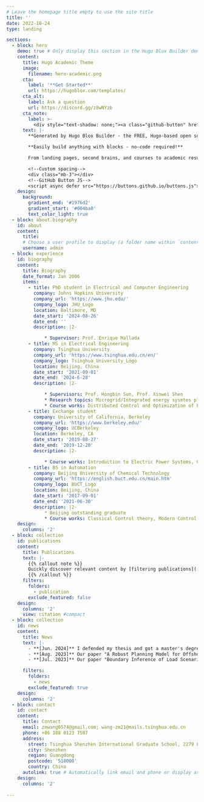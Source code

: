 ```yaml
---
# Leave the homepage title empty to use the site title
title: ''
date: 2022-10-24
type: landing

sections:
  - block: hero
    demo: true # Only display this section in the Hugo Blox Builder demo site
    content:
      title: Hugo Academic Theme
      image:
        filename: hero-academic.png
      cta:
        label: '**Get Started**'
        url: https://hugoblox.com/templates/
      cta_alt:
        label: Ask a question
        url: https://discord.gg/z8wNYzb
      cta_note:
        label: >-
          <div style="text-shadow: none;"><a class="github-button" href="https://github.com/HugoBlox/hugo-blox-builder" data-icon="octicon-star" data-size="large" data-show-count="true" aria-label="Star">Star Hugo Blox Builder</a></div><div style="text-shadow: none;"><a class="github-button" href="https://github.com/HugoBlox/theme-academic-cv" data-icon="octicon-star" data-size="large" data-show-count="true" aria-label="Star">Star the Academic template</a></div>
      text: |-
        **Generated by Hugo Blox Builder - the FREE, Hugo-based open source website builder trusted by 500,000+ sites.**

        **Easily build anything with blocks - no-code required!**

        From landing pages, second brains, and courses to academic resumés, conferences, and tech blogs.

        <!--Custom spacing-->
        <div class="mb-3"></div>
        <!--GitHub Button JS-->
        <script async defer src="https://buttons.github.io/buttons.js"></script>
    design:
      background:
        gradient_end: '#1976d2'
        gradient_start: '#004ba0'
        text_color_light: true
  - block: about.biography
    id: about
    content:
      title: 
      # Choose a user profile to display (a folder name within `content/authors/`)
      username: admin
  - block: experience
    id: biography
    content:
      title: Biography
      date_format: Jan 2006
      items:
        - title: PhD student in Electrical and Computer Engineering
          company: Johns Hopkins University
          company_url: 'https://www.jhu.edu/'
          company_logo: JHU_Logo
          location: Baltimore, MD
          date_start: '2024-08-26'
          date_end: ''
          description: |2-

              * Supervisor: Prof. Enrique Mallada
        - title: MS in Electrical Engineering
          company: Tsinghua University
          company_url: 'https://www.tsinghua.edu.cn/en/'
          company_logo: Tsinghua_University_Logo
          location: Beijing, China
          date_start: '2021-09-01'
          date_end: '2024-6-28'
          description: |2-

              * Supervisors: Prof. Hongbin Sun, Prof. Xinwei Shen
              * Research topics: Microgrid/Integrated energy sysmtes planning
              * Course works: Distributed Control and Optimization of Power Systems, Large Network Steady-state Analysis, Learning from Data, Introduction to Smart Grids, etc. 
        - title: Exchange student
          company: University of California, Berkeley
          company_url: 'https://www.berkeley.edu/'
          company_logo: UCBerkeley
          location: Berkeley, CA
          date_start: '2019-08-27'
          date_end: '2019-12-20'
          description: |2-

              * Course works: Introduction to Electric Power Systems, Optimization Models in Engineering, etc. 
        - title: BS in Automation
          company: Beijing University of Chemical Technology
          company_url: 'https://english.buct.edu.cn/main.htm'
          company_logo: BUCT_Logo
          location: Beijing, China
          date_start: '2017-09-01'
          date_end: '2021-06-30'
          description: |2-
              * Beijing outstanding graduate
              * Course works: Classical Control theory, Modern Control Theory, Process Control Engineering, Optimal Control, General Physics, etc.
    design:
      columns: '2'
  - block: collection
    id: publications
    content:
      title: Publications
      text: |-
        {{% callout note %}}
        Quickly discover relevant content by [filtering publications](./publication/).
        {{% /callout %}}
      filters:
        folders:
          - publication
        exclude_featured: false
    design:
      columns: '2'
      view: citation #compact
  - block: collection
    id: news
    content:
      title: News
      text: |-
        - **[Jun. 2024]** I defended my thesis and got a master's degree! Happy graduation! 🎓
        - **[Aug. 2023]** Our paper "A Robust Planning Model for Offshore Microgrid Considering Tidal Power and Desalination" got accpeted by *Applied Energy*! See [here](https://zmwang0574.github.io/publication/j1-apen2023/) for PDF, slides and more! 
        - **[Jul. 2023]** Our paper "Boundary Inference of Load Scenarios in Multi-energy Parks Based on Statistical Learning" got accpeted by *ICPET2023*! I delivered an *oral speech* as the paper was selected as a *Best Student Paper Finalist*. See [here](https://zmwang0574.github.io/publication/c1-icpet2023/) for PDF, slides and more! 

      filters:
        folders: 
          - news
        exclude_featured: true
    design:
      columns: '2'
  - block: contact
    id: contact
    content:
      title: Contact
      email: zmwang0574@gmail.com; wang-zm21@mails.tsinghua.edu.cn
      phone: +86 188 0123 7587
      address:
        street: Tsinghua Shenzhen International Graduate School, 2279 Lishui Road
        city: Shenzhen
        region: Guangdong
        postcode: '518000'
        country: China
      autolink: true # Automatically link email and phone or display as text?
    design:
      columns: '2'
    
---
```

